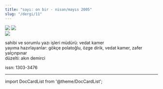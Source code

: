 ```yaml
---
title: "sayı: on bir - nisan/mayıs 2005"
slug: "/dergi/11"
---
```


![](/img/ky11_00_vedatkamer.jpg)
![](/img/ky11_00a.jpg)  
![](/img/ky11_33_caglacomert.jpg)


sahibi ve sorumlu yazı işleri müdürü: vedat kamer  
yayıma hazırlayanlar: gökçe polatoğlu, özge dirik, vedat kamer, zafer yalçınpınar  
düzelti: akın demirci  

issn: 1303-3476

---
import DocCardList from '@theme/DocCardList';

<DocCardList />
